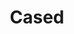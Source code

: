 ---
codehost: https://github.com/cased
logohandle: cased
sort: cased
title: Cased
twitter: https://x.com/casedinc
website: https://cased.com/
---